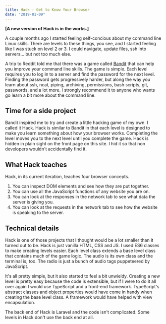 ```yaml
---
title: Hack - Get to Know Your Browser
date: "2019-01-09"
---
```


**[A new version of Hack is in the works.]**

A couple months ago I started feeling self-concious about my command line Linux skills. There are levels to these things, you see, and I started feeling like I was stuck on level 2 or 3. I could navigate, update files, ssh into servers... but not too much else.

A trip to Reddit told me that there was a game called [Bandit](http://overthewire.org/wargames/bandit/) that can help you improve your command line skills. The game is simple. Each level requires you to log in to a server and find the password for the next level. Finding the password gets progressively harder, but along the way you learn about ssh, ncat, piping, archiving, permissions, bash scripts, git, passwords, and a lot more. I strongly recommend it to anyone who wants go learn a bit more about the command line.

## Time for a side project

Bandit inspired me to try and create a little hacking game of my own. I called it Hack. Hack is similar to Bandit in that each level is designed to make you learn something about how your browser works. Completing the level moves you to the next level until you complete the game. Hack is hidden in plain sight on the front page on this site. I hid it so that non developers wouldn't accidentally find it.

## What Hack teaches

Hack, in its current iteration, teaches four browser concepts.
1. You can inspect DOM elements and see how they are put together.
2. You can use all the JavaScript functions of any website you are on.
3. You can look at the responses in the network tab to see what data the server is giving you.
4. You can look at the requests in the network tab to see how the website is speaking to the server.

## Technical details

Hack is one of those projects that I thought would be a lot smaller than it turned out to be. Hack is just vanilla HTML, CSS and JS. I used ES6 classes to make creating levels easier. Each level class extends a base level class that contains much of the game logic. The audio is its own class and the terminal is, too. The radio is just a bunch of audio tags puppeteered by JavaScript. 

It's all pretty simple, but it also started to feel a bit unwieldy. Creating a new level is pretty easy because the code is extensible, but if I were to do it all over again I would use TypeScript and a front-end framework. TypeScript's abstract classes and object properties would have come in handy when creating the base level class. A framework would have helped with view encapsulation.

The back end of Hack is Laravel and the code isn't complicated. Some levels in Hack don't use the back end at all.
